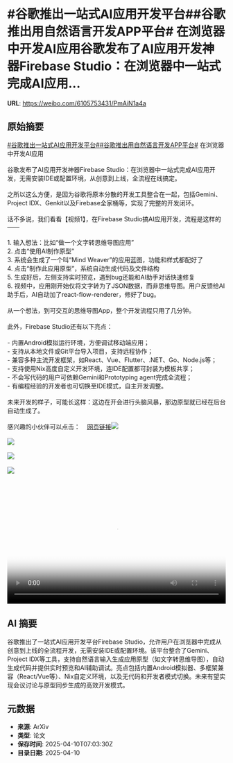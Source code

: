 # #谷歌推出一站式AI应用开发平台##谷歌推出用自然语言开发APP平台# 在浏览器中开发AI应用谷歌发布了AI应用开发神器Firebase Studio：在浏览器中一站式完成AI应用...

**URL**: https://weibo.com/6105753431/PmAiN1a4a

## 原始摘要

<a href="https://m.weibo.cn/search?containerid=231522type%3D1%26t%3D10%26q%3D%23%E8%B0%B7%E6%AD%8C%E6%8E%A8%E5%87%BA%E4%B8%80%E7%AB%99%E5%BC%8FAI%E5%BA%94%E7%94%A8%E5%BC%80%E5%8F%91%E5%B9%B3%E5%8F%B0%23&amp;extparam=%23%E8%B0%B7%E6%AD%8C%E6%8E%A8%E5%87%BA%E4%B8%80%E7%AB%99%E5%BC%8FAI%E5%BA%94%E7%94%A8%E5%BC%80%E5%8F%91%E5%B9%B3%E5%8F%B0%23" data-hide=""><span class="surl-text">#谷歌推出一站式AI应用开发平台#</span></a><a href="https://m.weibo.cn/search?containerid=231522type%3D1%26t%3D10%26q%3D%23%E8%B0%B7%E6%AD%8C%E6%8E%A8%E5%87%BA%E7%94%A8%E8%87%AA%E7%84%B6%E8%AF%AD%E8%A8%80%E5%BC%80%E5%8F%91APP%E5%B9%B3%E5%8F%B0%23&amp;extparam=%23%E8%B0%B7%E6%AD%8C%E6%8E%A8%E5%87%BA%E7%94%A8%E8%87%AA%E7%84%B6%E8%AF%AD%E8%A8%80%E5%BC%80%E5%8F%91APP%E5%B9%B3%E5%8F%B0%23" data-hide=""><span class="surl-text">#谷歌推出用自然语言开发APP平台#</span></a> 在浏览器中开发AI应用<br><br>谷歌发布了AI应用开发神器Firebase Studio：在浏览器中一站式完成AI应用开发，无需安装IDE或配置环境，从创意到上线，全流程在线搞定。<br><br>之所以这么方便，是因为谷歌将原本分散的开发工具整合在一起，包括Gemini、Project IDX、Genkit以及Firebase全家桶等，实现了完整的开发闭环。<br><br>话不多说，我们看看【视频1】，在Firebase Studio搞AI应用开发，流程是这样的——<br><br>1. 输入想法：比如“做一个文字转思维导图应用”<br>2. 点击“使用AI制作原型”<br>3. 系统会生成了一个叫“Mind Weaver”的应用蓝图，功能和样式都配好了<br>4. 点击“制作此应用原型”，系统自动生成代码及文件结构<br>5. 生成好后，左侧支持实时预览，遇到bug还能和AI助手对话快速修复<br>6. 视频中，应用刚开始仅将文字转为了JSON数据，而非思维导图。用户反馈给AI助手后，AI自动加了react-flow-renderer，修好了bug。<br><br>从一个想法，到可交互的思维导图App，整个开发流程只用了几分钟。<br><br>此外，Firebase Studio还有以下亮点：<br><br>- 内置Android模拟运行环境，方便调试移动端应用；<br>- 支持从本地文件或Git平台导入项目，支持远程协作；<br>- 兼容多种主流开发框架，如React、Vue、Flutter、.NET、Go、Node.js等；<br>- 支持使用Nix高度自定义开发环境，连IDE配置都可封装为模板共享；<br>- 不会写代码的用户可依赖Gemini和Prototyping agent完成全流程；<br>- 有编程经验的开发者也可切换至IDE模式，自主开发调整。<br><br>未来开发的样子，可能长这样：这边在开会进行头脑风暴，那边原型就已经在后台自动生成了。<br><br>感兴趣的小伙伴可以点击：<a href="https://weibo.cn/sinaurl?u=https%3A%2F%2Ffirebase.studio%2F" data-hide=""><span class="url-icon"><img style="width: 1rem;height: 1rem" src="https://h5.sinaimg.cn/upload/2015/09/25/3/timeline_card_small_web_default.png" referrerpolicy="no-referrer"></span><span class="surl-text">网页链接</span></a><img style="" src="https://tvax2.sinaimg.cn/large/006Fd7o3ly1i0bi19l0aij31c00u0t9z.jpg" referrerpolicy="no-referrer"><br><br><img style="" src="https://tvax1.sinaimg.cn/large/006Fd7o3gy1i0bi0s7zmlj30zk0pg0xy.jpg" referrerpolicy="no-referrer"><br><br><img style="" src="https://tvax4.sinaimg.cn/large/006Fd7o3gy1i0bi0u1dcfj30zk0j4gy7.jpg" referrerpolicy="no-referrer"><br><br><img style="" src="https://tvax2.sinaimg.cn/large/006Fd7o3gy1i0bi0vi2vcj30zk0mjafv.jpg" referrerpolicy="no-referrer"><br><br><br clear="both"><div style="clear: both"></div><video controls="controls" poster="https://tvax1.sinaimg.cn/orj480/006Fd7o3ly1i0bi19o2wqj31c00u0t9z.jpg" style="width: 100%"><source src="https://f.video.weibocdn.com/o0/IeEUnWd8lx08nme5UdkI010412007sfX0E010.mp4?label=mp4_720p&amp;template=1152x720.25.0&amp;ori=0&amp;ps=1CwnkDw1GXwCQx&amp;Expires=1744272159&amp;ssig=gM%2Ft8NGJjm&amp;KID=unistore,video"><source src="https://f.video.weibocdn.com/o0/qJ2yrOc4lx08nme5wwGY010412003J2w0E010.mp4?label=mp4_hd&amp;template=768x480.25.0&amp;ori=0&amp;ps=1CwnkDw1GXwCQx&amp;Expires=1744272159&amp;ssig=jp5j05T2q%2F&amp;KID=unistore,video"><source src="https://f.video.weibocdn.com/o0/yTzk03XOlx08nme5nk9y010412002izK0E010.mp4?label=mp4_ld&amp;template=576x360.25.0&amp;ori=0&amp;ps=1CwnkDw1GXwCQx&amp;Expires=1744272159&amp;ssig=HqM2hAKVZy&amp;KID=unistore,video"><p>视频无法显示，请前往<a href="https://video.weibo.com/show?fid=1034%3A5153827452813335" target="_blank" rel="noopener noreferrer">微博视频</a>观看。</p></video>

## AI 摘要

谷歌推出了一站式AI应用开发平台Firebase Studio，允许用户在浏览器中完成从创意到上线的全流程开发，无需安装IDE或配置环境。该平台整合了Gemini、Project IDX等工具，支持自然语言输入生成应用原型（如文字转思维导图），自动生成代码并提供实时预览和AI辅助调试。亮点包括内置Android模拟器、多框架兼容（React/Vue等）、Nix自定义环境，以及无代码和开发者模式切换。未来有望实现会议讨论与原型同步生成的高效开发模式。

## 元数据

- **来源**: ArXiv
- **类型**: 论文
- **保存时间**: 2025-04-10T07:03:30Z
- **目录日期**: 2025-04-10
